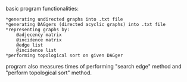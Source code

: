 basic program functionalities:

	*generating undirected graphs into .txt file
	*generating DAGgers (directed acyclic graphs) into .txt file
	*representing graphs by:
		@adjecency matrix
		@incidence matrix
		@edge list
		@incidence list
	*performing topological sort on given DAGger

program also measures times of performing "search edge" method and "perform topological sort" method.
